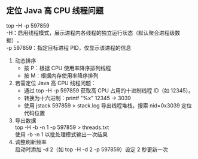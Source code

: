 ## 定位 Java 高 CPU 线程问题


top -H -p 597859  
    -H‌：启用线程模式，展示进程内各线程的独立运行状态（默认聚合进程级数据）‌。  
    -p 597859‌：指定目标进程 PID，仅显示该进程的信息‌  

1. ‌动态排序  
   * 按 P：根据 CPU 使用率降序排列线程‌   
   * 按 M：根据内存使用率降序排列‌
2. 若需定位 Java 高 CPU 线程问题：
   * 通过 top -H -p 597859 获取高 CPU 占用的十进制线程 ID（如 12345）。  
   * 转换为十六进制：printf "%x" 12345 → 3039  
   * 使用 jstack 597859 > stack.log 导出线程堆栈，搜索 nid=0x3039 定位代码位置‌
3. 导出数据  
   top -H -b -n 1 -p 597859 > threads.txt  
   使用 -b -n 1 以批处理模式输出一次结果  
4. 调整刷新频率  
   启动时添加 -d 2（如 top -H -d 2 -p 597859）设定 2 秒更新一次‌

